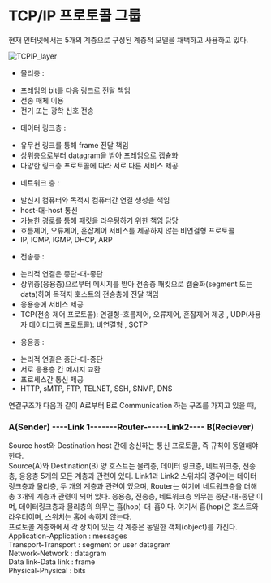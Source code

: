 # TCP/IP 프로토콜 그룹

현재 인터넷에서는 5개의 계층으로 구성된 계층적 모델을 채택하고 사용하고 있다.

![TCPIP_layer](https://user-images.githubusercontent.com/63995044/133731054-928db249-f5e3-45b4-87fa-f9a5fd2e97f5.png)

* 물리층 :
- 프레임의 bit를 다음 링크로 전달 책임
- 전송 매체 이용
- 전기 또는 광학 신호 전송

* 데이터 링크층 :
- 유무선 링크를 통해 frame 전달 책임
- 상위층으로부터 datagram을 받아 프레임으로 캡슐화 
- 다양한 링크층 프로토콜에 따라 서로 다른 서비스 제공

* 네트워크 층 :
- 발신지 컴퓨터와 목적지 컴퓨터간 연결 생성을 책임
- host-대-host 통신
- 가능한 경로를 통해 패킷을 라우팅하기 위한 책임 담당
- 흐름제어, 오류제어, 혼잡제어 서비스를 제공하지 않는 비연결형 프로토콜
- IP, ICMP, IGMP, DHCP, ARP  

* 전송층 :
- 논리적 연결은 종단-대-종단
- 상위층(응용층)으로부터 메시지를 받아 전송층 패킷으로 캡슐화(segment 또는 data)하여 목적지 호스트의 전송층에 전달 책임
- 응용층에 서비스 제공
- TCP(전송 제어 프로토콜): 연결형-흐름제어, 오류제어, 혼잡제어 제공 , UDP(사용자 데이터그램 프로토콜): 비연결형 , SCTP

* 응용층 :
- 논리적 연결은 종단-대-종단
- 서로 응용층 간 메시지 교환
- 프로세스간 통신 제공
- HTTP, sMTP, FTP, TELNET, SSH, SNMP, DNS

연결구조가 다음과 같이 A로부터 B로 Communication 하는 구조를 가지고 있을 때,

###                                              A(Sender) ----Link 1-------Router------Link2---- B(Reciever)


Source host와 Destination host 간에 송신하는 통신 프로토콜, 즉 규칙이 동일해야 한다.  
Source(A)와 Destination(B) 양 호스트는 물리층, 데이터 링크층, 네트워크층, 전송층, 응용층 5개의 모든 계층과 관련이 있다.
Link1과 Link2 스위치의 경우에는 데이터 링크층과 물리층, 두 개의 계층과 관련이 있으며, Router는 여기에 네트워크층을 더해 총 3개의 계층과 관련이 되어 있다.
응용층, 전송층, 네트워크층 의무는 종단-대-종단 이며, 데이터링크층과 물리층의 의무는 홉(hop)-대-홉이다. 여기서 홉(hop)은 호스트와 라우터이며, 스위치는 홉에 속하지 않는다.  
프로토콜 계층화에서 각 장치에 있는 각 계층은 동일한 객체(object)를 가진다.
Application-Application : messages  
Transport-Transport : segment or user datagram  
Network-Network : datagram  
Data link-Data link : frame  
Physical-Physical : bits  

